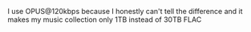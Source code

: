 I use OPUS@120kbps because I honestly can't tell the difference and it makes my music collection only 1TB instead of 30TB FLAC
